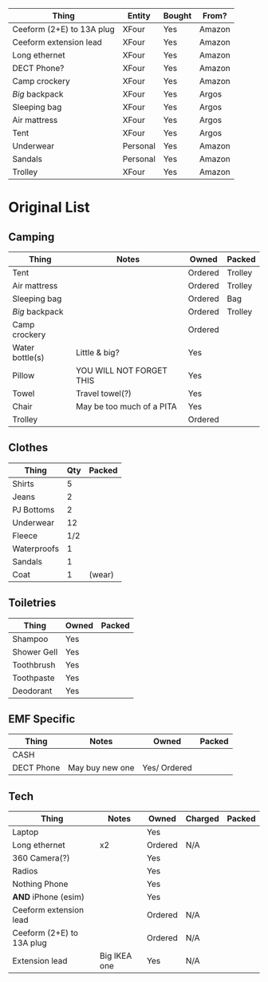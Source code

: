 | Thing                     | Entity   | Bought | From?  |
| ------------------------- | -------- | ------ | ------ |
| Ceeform (2+E) to 13A plug | XFour    | Yes    | Amazon |
| Ceeform extension lead    | XFour    | Yes    | Amazon |
| Long ethernet             | XFour    | Yes    | Amazon |
| DECT Phone?               | XFour    | Yes    | Amazon |
| Camp crockery             | XFour    | Yes    | Amazon |
| *Big* backpack            | XFour    | Yes    | Argos  |
| Sleeping bag              | XFour    | Yes    | Argos  |
| Air mattress              | XFour    | Yes    | Argos  |
| Tent                      | XFour    | Yes    | Argos  |
| Underwear                 | Personal | Yes    | Amazon |
| Sandals                   | Personal | Yes    | Amazon |
| Trolley                   | XFour    | Yes    | Amazon |
# Original List
## Camping

| Thing           | Notes                     | Owned       | Packed  |
| --------------- | ------------------------- | ----------- | ------- |
| Tent            |                           | Ordered     | Trolley |
| Air mattress    |                           | Ordered<br> | Trolley |
| Sleeping bag    |                           | Ordered<br> | Bag     |
| *Big* backpack  |                           | Ordered<br> | Trolley |
| Camp crockery   |                           | Ordered<br> |         |
| Water bottle(s) | Little & big?             | Yes         |         |
| Pillow          | YOU WILL NOT FORGET THIS  | Yes         |         |
| Towel           | Travel towel(?)           | Yes         |         |
| Chair           | May be too much of a PITA | Yes         |         |
| Trolley         |                           | Ordered<br> |         |
## Clothes
| Thing       | Qty | Packed |
| ----------- | --- | ------ |
| Shirts      | 5   |        |
| Jeans       | 2   |        |
| PJ Bottoms  | 2   |        |
| Underwear   | 12  |        |
| Fleece      | 1/2 |        |
| Waterproofs | 1   |        |
| Sandals     | 1   |        |
| Coat        | 1   | (wear) |
## Toiletries
| Thing       | Owned | Packed |
| ----------- | ----- | ------ |
| Shampoo     | Yes   |        |
| Shower Gell | Yes   |        |
| Toothbrush  | Yes   |        |
| Toothpaste  | Yes   |        |
| Deodorant   | Yes   |        |
## EMF Specific
| Thing      | Notes           | Owned        | Packed |
| ---------- | --------------- | ------------ | ------ |
| CASH       |                 |              |        |
| DECT Phone | May buy new one | Yes/ Ordered |        |
## Tech
| Thing                     | Notes        | Owned   | Charged | Packed |
| ------------------------- | ------------ | ------- | ------- | ------ |
| Laptop                    |              | Yes     |         |        |
| Long ethernet             | x2           | Ordered | N/A     |        |
| 360 Camera(?)             |              | Yes     |         |        |
| Radios                    |              | Yes     |         |        |
| Nothing Phone             |              | Yes     |         |        |
| **AND** iPhone (esim)     |              | Yes     |         |        |
| Ceeform extension lead    |              | Ordered | N/A<br> |        |
| Ceeform (2+E) to 13A plug |              | Ordered | N/A<br> |        |
| Extension lead            | Big IKEA one | Yes     | N/A<br> |        |
